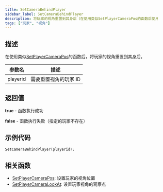 ```yaml
---
title: SetCameraBehindPlayer
sidebar_label: SetCameraBehindPlayer
description: 将玩家的视角重置到其身后（在使用类似SetPlayerCameraPos的函数后使用）。
tags: ["玩家", "视角"]
---
```


## 描述

在使用类似[SetPlayerCameraPos](SetPlayerCameraPos)的函数后，将玩家的视角重置到其身后。

| 参数名   | 描述                  |
| -------- | --------------------- |
| playerid | 需要重置视角的玩家 ID |

## 返回值

**true** - 函数执行成功

**false** - 函数执行失败（指定的玩家不存在）

## 示例代码

```c
SetCameraBehindPlayer(playerid);
```

## 相关函数

- [SetPlayerCameraPos](SetPlayerCameraPos): 设置玩家的视角位置
- [SetPlayerCameraLookAt](SetPlayerCameraLookAt): 设置玩家视角的观察点
